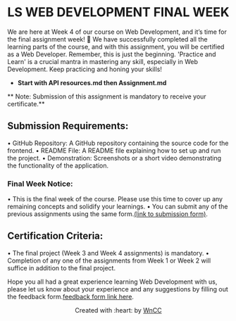 # LS WEB DEVELOPMENT FINAL WEEK

We are here at Week 4 of our course on Web Development, and it’s time for the final assignment week! 🎉
We have successfully completed all the learning parts of the course, and with this assignment, you will be certified as a Web Developer. Remember, this is just the beginning. 'Practice and Learn' is a crucial mantra in mastering any skill, especially in Web Development. Keep practicing and honing your skills!

 - **Start with API resources.md then Assignment.md**
 
 ** Note: Submission of this assignment is mandatory to receive your certificate.**


## Submission Requirements:
•	GitHub Repository: A GitHub repository containing the source code for the frontend.
•	README File: A README file explaining how to set up and run the project.
•	Demonstration: Screenshots or a short video demonstrating the functionality of the application.

### Final Week Notice:
•	This is the final week of the course. Please use this time to cover up any remaining concepts and solidify your learnings.
•	You can submit any of the previous assignments using the same form.[(link to submission form)](https://docs.google.com/forms/d/e/1FAIpQLSc6WzvLfZAQa9pfXCtQxsJWLfQf1_WfEIxLBvVky1BQ0Yz4IA/viewform).

## Certification Criteria:
•	The final project (Week 3 and Week 4 assignments) is mandatory.
•	Completion of any one of the assignments from Week 1 or Week 2 will suffice in addition to the final project.

Hope you all had a great experience learning Web Development with us, please let us know about your experience and any suggestions by filling out the feedback form.[feedback form link here]().

 <p align="center">Created with :heart: by <a href="https://www.wncc-iitb.org/">WnCC</a></p>
